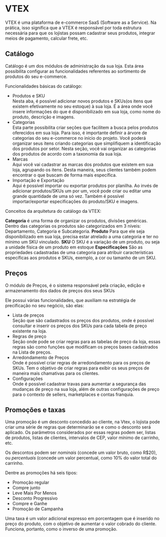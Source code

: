 <h1>VTEX</h1>
<p>
VTEX é uma plataforma de e-commerce SaaS (Software as a Service). Na prática, isso significa que a VTEX é responsável por toda estrutura necessária para que os lojistas possam cadastrar seus produtos, integrar meios de pagamento, calcular frete, etc.
</p>
<h2>
Catálogo
</h2>
<p>
Catálogo é um dos módulos de administração da sua loja. Esta área possibilita configurar as funcionalidades referentes ao sortimento de produtos do seu e-commerce.
</p>
<p>
Funcionalidades básicas do catálogo:
<ul>
  <li>Produtos e SKU</li>
    Nesta aba, é possível adicionar novos produtos e SKUs(os itens que existem efetivamente no seu estoque) à sua loja. É a área onde você insere informações do que é disponibilizado em sua loja, como nome do produto, descrição e imagens.
  <li>Categorias</li>
    Esta parte possibilita criar seções que facilitem a busca pelos produtos oferecidos em sua loja. Para isso, é importante definir a árvore de categorias do seu e-commerce no início do projeto. Você poderá organizar seus itens criando categorias que simplifiquem a identificação dos produtos por setor. Nesta seção, você vai organizar as categorias dos produtos de acordo com a taxonomia da sua loja.
  <li>Marcas</li>
    Aqui você vai cadastrar as marcas dos produtos que existem em sua loja, agrupando os itens. Desta maneira, seus clientes também podem encontrar o que buscam de forma mais específica.
  <li>Importação e Exportação</li>
    Aqui é possível importar ou exportar produtos por planilha. Ao invés de adicionar produtos/SKUs um por um, você pode criar ou editar uma grande quantidade de uma só vez. Também é possível importar/exportar especificações do produto/SKU e imagens.
</ul>
</p>
<p>
  Conceitos da arquitetura do catálogo da VTEX:
</p>
<p>
  <strong>Categoria</strong> é uma forma de organizar os produtos, divisões genéricas. Dentro das categorias os produtos são categorizados em 3 níveis: Departamento, Categoria e Subcategoria.
  <strong>Produto</strong> Para que ele seja disponibilizado em sua loja, precisa estar atrelado a uma categoria e ter no mínimo um SKU vinculado.
  <strong>SKU</strong> O SKU é a variação de um produto, ou seja a unidade física de um produto em estoque
  <strong>Especificações</strong> São as propriedades cadastradas de uma categoria para atribuir características específicas aos produtos e SKUs, exemplo, a cor ou tamanho de um SKU.
</p>

<h2>Preços</h2>
<p>O módulo de Preços, é o sistema responsável pela criação, edição e armazenamento dos dados de preços dos seus SKUs</p>
<p>Ele possui várias funcionalidades, que auxiliam na estratégia de precificação no seu negócio, são elas:</p>
<ul>
  <li>Lista de preços</li>
    Seção que são cadastrados os preços dos produtos, onde é possível consultar e inserir os preços dos SKUs para cada tabela de preço existente na loja.
  <li>Regras de preço</li>
    Seção onde pode se criar regras para as tabelas de preço da loja, essas regras são como funções que modificam os preços bases cadastrados na Lista de preços.
  <li>Arredondamento de Preços</li>
    Onde é possível criar regras de arredondamento para os preços de SKUs. Tem o objetivo de criar regras para exibir os seus preços de maneira mais chamativas para os clientes.
  <li>Configurações</li>
    Onde é possível cadastrar travas para aumentar a segurança das mudanças de preço na sua loja, além de outras configurações de preço para o contexto de sellers, marketplaces e contas franquia.
</ul>

<h2>Promoções e taxas</h2>
<p>
Uma promoção é um desconto concedido ao cliente, na Vtex, o lojista pode criar uma série de regras que determinarão se e como o desconto será aplicado. Os parãmetros considerados por essas regras podem ser, listas de produtos, listas de clientes, intervalos de CEP, valor mínimo de carrinho, etc. 
</p>
<p>
Os descontos podem ser <i>nominais</i> (concede um valor bruto, como R$20), ou <i>percentuais</i> (concede um valor percentual, como 10% do valor total do carrinho.
</p>
<p>
Dentre as promoções há seis tipos:
<ul>
  <li>Promoção regular</li>
  <li>Compre junto</li>
  <li>Leve Mais Por Menos</li>
  <li>Desconto Progressivo</li>
  <li>Compre e Ganhe</li>
  <li>Promoção de Campanha</li>
</ul>
</p>
<p>Uma taxa é um valor adicional expresso em porcentagem que é inserido no preço do produto, com o objetivo de aumentar o valor cobrado do cliente. Funciona, portanto, como o inverso de uma promoção.<p>

<h2></
